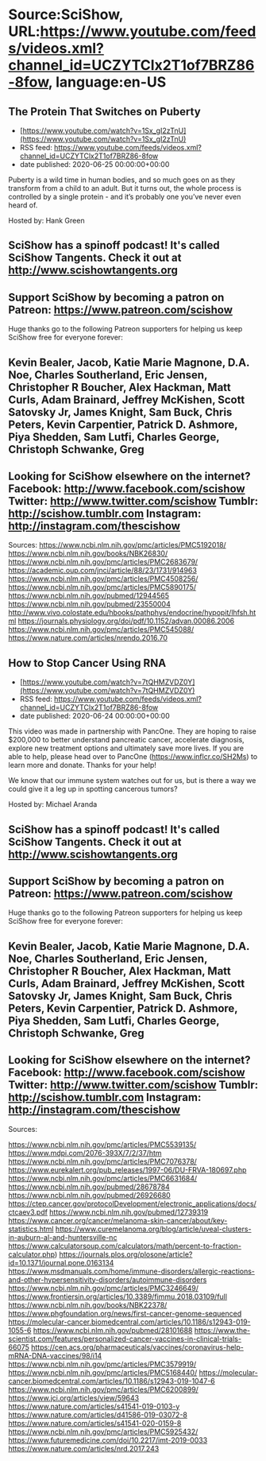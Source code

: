 # Source:SciShow, URL:https://www.youtube.com/feeds/videos.xml?channel_id=UCZYTClx2T1of7BRZ86-8fow, language:en-US

## The Protein That Switches on Puberty
 - [https://www.youtube.com/watch?v=1Sx_gI2zTnU](https://www.youtube.com/watch?v=1Sx_gI2zTnU)
 - RSS feed: https://www.youtube.com/feeds/videos.xml?channel_id=UCZYTClx2T1of7BRZ86-8fow
 - date published: 2020-06-25 00:00:00+00:00

Puberty is a wild time in human bodies, and so much goes on as they transform from a child to an adult. But it turns out, the whole process is controlled by a single protein - and it’s probably one you’ve never even heard of.

Hosted by: Hank Green

SciShow has a spinoff podcast! It's called SciShow Tangents. Check it out at http://www.scishowtangents.org
----------
Support SciShow by becoming a patron on Patreon: https://www.patreon.com/scishow
----------
Huge thanks go to the following Patreon supporters for helping us keep SciShow free for everyone forever:

Kevin Bealer, Jacob, Katie Marie Magnone, D.A. Noe, Charles Southerland, Eric Jensen, Christopher R Boucher, Alex Hackman, Matt Curls, Adam Brainard, Jeffrey McKishen, Scott Satovsky Jr, James Knight, Sam Buck, Chris Peters, Kevin Carpentier, Patrick D. Ashmore, Piya Shedden, Sam Lutfi, Charles George, Christoph Schwanke, Greg
----------
Looking for SciShow elsewhere on the internet?
Facebook: http://www.facebook.com/scishow
Twitter: http://www.twitter.com/scishow
Tumblr: http://scishow.tumblr.com
Instagram: http://instagram.com/thescishow
----------
Sources:
https://www.ncbi.nlm.nih.gov/pmc/articles/PMC5192018/
https://www.ncbi.nlm.nih.gov/books/NBK26830/
https://www.ncbi.nlm.nih.gov/pmc/articles/PMC2683679/
https://academic.oup.com/jnci/article/88/23/1731/914963
https://www.ncbi.nlm.nih.gov/pmc/articles/PMC4508256/
https://www.ncbi.nlm.nih.gov/pmc/articles/PMC5890175/
https://www.ncbi.nlm.nih.gov/pubmed/12944565
https://www.ncbi.nlm.nih.gov/pubmed/23550004
http://www.vivo.colostate.edu/hbooks/pathphys/endocrine/hypopit/lhfsh.html
https://journals.physiology.org/doi/pdf/10.1152/advan.00086.2006
https://www.ncbi.nlm.nih.gov/pmc/articles/PMC545088/
https://www.nature.com/articles/nrendo.2016.70

## How to Stop Cancer Using RNA
 - [https://www.youtube.com/watch?v=7tQHMZVDZ0Y](https://www.youtube.com/watch?v=7tQHMZVDZ0Y)
 - RSS feed: https://www.youtube.com/feeds/videos.xml?channel_id=UCZYTClx2T1of7BRZ86-8fow
 - date published: 2020-06-24 00:00:00+00:00

This video was made in partnership with PancOne. They are hoping to raise $200,000 to better understand pancreatic cancer, accelerate diagnosis, explore new treatment options and ultimately save more lives. If you are able to help, please head over to PancOne (https://www.inflcr.co/SH2Ms) to learn more and donate. Thanks for your help!

We know that our immune system watches out for us, but is there a way we could give it a leg up in spotting cancerous tumors?

Hosted by: Michael Aranda

SciShow has a spinoff podcast! It's called SciShow Tangents. Check it out at http://www.scishowtangents.org
----------
Support SciShow by becoming a patron on Patreon: https://www.patreon.com/scishow
----------
Huge thanks go to the following Patreon supporters for helping us keep SciShow free for everyone forever:

Kevin Bealer, Jacob, Katie Marie Magnone, D.A. Noe, Charles Southerland, Eric Jensen, Christopher R Boucher, Alex Hackman, Matt Curls, Adam Brainard, Jeffrey McKishen, Scott Satovsky Jr, James Knight, Sam Buck, Chris Peters, Kevin Carpentier, Patrick D. Ashmore, Piya Shedden, Sam Lutfi, Charles George, Christoph Schwanke, Greg
----------
Looking for SciShow elsewhere on the internet?
Facebook: http://www.facebook.com/scishow
Twitter: http://www.twitter.com/scishow
Tumblr: http://scishow.tumblr.com
Instagram: http://instagram.com/thescishow
----------
Sources:

https://www.ncbi.nlm.nih.gov/pmc/articles/PMC5539135/
https://www.mdpi.com/2076-393X/7/2/37/htm
https://www.ncbi.nlm.nih.gov/pmc/articles/PMC7076378/
https://www.eurekalert.org/pub_releases/1997-06/DU-FRVA-180697.php
https://www.ncbi.nlm.nih.gov/pmc/articles/PMC6631684/
https://www.ncbi.nlm.nih.gov/pubmed/28678784
https://www.ncbi.nlm.nih.gov/pubmed/26926680
https://ctep.cancer.gov/protocolDevelopment/electronic_applications/docs/ctcaev3.pdf
https://www.ncbi.nlm.nih.gov/pubmed/12739319
https://www.cancer.org/cancer/melanoma-skin-cancer/about/key-statistics.html
https://www.curemelanoma.org/blog/article/uveal-clusters-in-auburn-al-and-huntersville-nc
https://www.calculatorsoup.com/calculators/math/percent-to-fraction-calculator.php)
https://journals.plos.org/plosone/article?id=10.1371/journal.pone.0163134
https://www.msdmanuals.com/home/immune-disorders/allergic-reactions-and-other-hypersensitivity-disorders/autoimmune-disorders
https://www.ncbi.nlm.nih.gov/pmc/articles/PMC3246649/
https://www.frontiersin.org/articles/10.3389/fimmu.2018.03109/full
https://www.ncbi.nlm.nih.gov/books/NBK22378/
https://www.phgfoundation.org/news/first-cancer-genome-sequenced
https://molecular-cancer.biomedcentral.com/articles/10.1186/s12943-019-1055-6
https://www.ncbi.nlm.nih.gov/pubmed/28101688
https://www.the-scientist.com/features/personalized-cancer-vaccines-in-clinical-trials-66075
https://cen.acs.org/pharmaceuticals/vaccines/coronavirus-help-mRNA-DNA-vaccines/98/i14
https://www.ncbi.nlm.nih.gov/pmc/articles/PMC3579919/
https://www.ncbi.nlm.nih.gov/pmc/articles/PMC5168440/
https://molecular-cancer.biomedcentral.com/articles/10.1186/s12943-019-1047-6
https://www.ncbi.nlm.nih.gov/pmc/articles/PMC6200899/
https://www.jci.org/articles/view/59643
https://www.nature.com/articles/s41541-019-0103-y
https://www.nature.com/articles/d41586-019-03072-8
https://www.nature.com/articles/s41541-020-0159-8
https://www.ncbi.nlm.nih.gov/pmc/articles/PMC5925432/
https://www.futuremedicine.com/doi/10.2217/imt-2019-0033
https://www.nature.com/articles/nrd.2017.243

